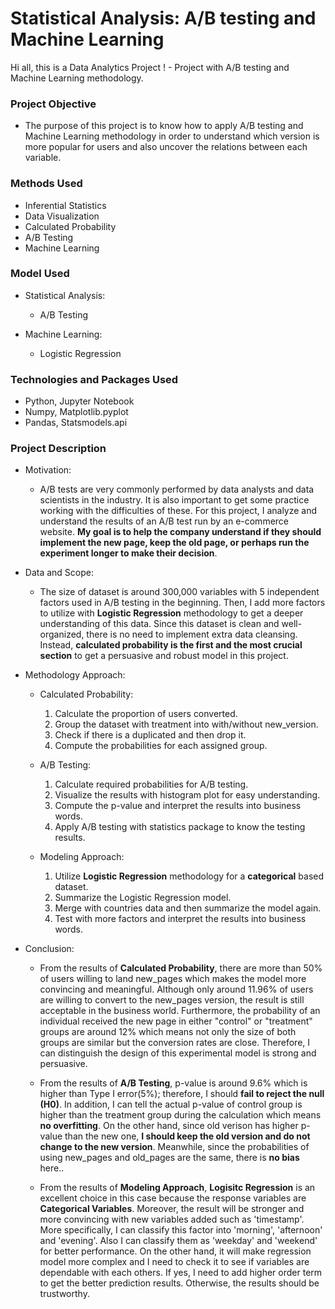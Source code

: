 # Statistical Analysis: A/B testing and Machine Learning
Hi all, this is a Data Analytics Project ! - Project with A/B testing and Machine Learning methodology.


### Project Objective

* The purpose of this project is to know how to apply A/B testing and Machine Learning methodology in order to understand which version is more popular for users and also uncover the relations between each variable. 


### Methods Used

* Inferential Statistics
* Data Visualization
* Calculated Probability 
* A/B Testing
* Machine Learning


### Model Used

- Statistical Analysis:

  - A/B Testing
  
- Machine Learning:

  - Logistic Regression
  
  
### Technologies and Packages Used

* Python, Jupyter Notebook
* Numpy, Matplotlib.pyplot
* Pandas, Statsmodels.api


### Project Description

* Motivation:

  - A/B tests are very commonly performed by data analysts and data scientists in the industry. It is also important to get some practice working with the difficulties of these. For this project, I analyze and understand the results of an A/B test run by an e-commerce website. **My goal is to help the company understand if they should implement the new page, keep the old page, or perhaps run the experiment longer to make their decision**.


* Data and Scope:

  - The size of dataset is around 300,000 variables with 5 independent factors used in A/B testing in the beginning. Then, I add more factors to utilize with **Logistic Regression** methodology to get a deeper understanding of this data. Since this dataset is clean and well-organized, there is no need to implement extra data cleansing. Instead, **calculated probability is the first and the most crucial section** to get a persuasive and robust model in this project. 
  
  
* Methodology Approach:

  - Calculated Probability: 
    1. Calculate the proportion of users converted.
    2. Group the dataset with treatment into with/without new_version.
    3. Check if there is a duplicated and then drop it.
    4. Compute the probabilities for each assigned group.
  
  - A/B Testing: 
    1. Calculate required probabilities for A/B testing.
    2. Visualize the results with histogram plot for easy understanding.
    3. Compute the p-value and interpret the results into business words.
    4. Apply A/B testing with statistics package to know the testing results. 
  
  - Modeling Approach: 
    1. Utilize **Logistic Regression** methodology for a **categorical** based dataset.
    2. Summarize the Logistic Regression model.
    3. Merge with countries data and then summarize the model again.
    4. Test with more factors and interpret the results into business words.
    
  
* Conclusion:

  - From the results of **Calculated Probability**, there are more than 50% of users willing to land new_pages which makes the model more convincing and meaningful. Although only around 11.96% of users are willing to convert to the new_pages version, the result is still acceptable in the business world. Furthermore, the probability of an individual received the new page in either "control" or "treatment" groups are around 12% which means not only the size of both groups are similar but the conversion rates are close. Therefore, I can distinguish the design of this experimental model is strong and persuasive.
  
  - From the results of **A/B Testing**, p-value is around 9.6% which is higher than Type I error(5%); therefore, I should **fail to reject the null (H0)**. In addition, I can tell the actual p-value of control group is higher than the treatment group during the calculation which means **no overfitting**. On the other hand, since old verison has higher p-value than the new one, **I should keep the old version and do not change to the new version**. Meanwhile, since the probabilities of using new_pages and old_pages are the same, there is **no bias** here..
  
  - From the results of **Modeling Approach**, **Logisitc Regression** is an excellent choice in this case because the response variables are **Categorical Variables**. Moreover, the result will be stronger and more convincing with new variables added such as 'timestamp'. More specifically, I can classify this factor into 'morning', 'afternoon' and 'evening'. Also I can classify them as 'weekday' and 'weekend' for better performance. On the other hand, it will make regression model more complex and I need to check it to see if variables are dependable with each others. If yes, I need to add higher order term to get the better prediction results. Otherwise, the results should be trustworthy.
  


